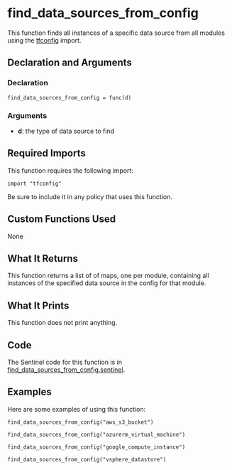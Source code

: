 # find_data_sources_from_config
This function finds all instances of a specific data source from all modules using the [tfconfig](https://www.terraform.io/docs/enterprise/sentinel/import/tfconfig.html) import.

## Declaration and Arguments

### Declaration
`find_data_sources_from_config = func(d)`

### Arguments
* **d**: the type of data source to find

## Required Imports
This function requires the following import:
```
import "tfconfig"
```
Be sure to include it in any policy that uses this function.

## Custom Functions Used
None

## What It Returns
This function returns a list of of maps, one per module, containing all instances of the specified data source in the config for that module.

## What It Prints
This function does not print anything.

## Code
The Sentinel code for this function is in [find_data_sources_from_config.sentinel](./find_data_sources_from_config.sentinel).

## Examples
Here are some examples of using this function:
```
find_data_sources_from_config("aws_s3_bucket")

find_data_sources_from_config("azurerm_virtual_machine")

find_data_sources_from_config("google_compute_instance")

find_data_sources_from_config("vsphere_datastore")
```
